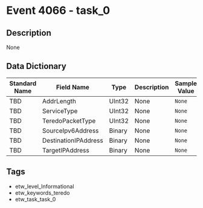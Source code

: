 # Event 4066 - task_0

## Description
None

## Data Dictionary
|Standard Name|Field Name|Type|Description|Sample Value|
|---|---|---|---|---|
|TBD|AddrLength|UInt32|None|`None`|
|TBD|ServiceType|UInt32|None|`None`|
|TBD|TeredoPacketType|UInt32|None|`None`|
|TBD|SourceIpv6Address|Binary|None|`None`|
|TBD|DestinationIPAddress|Binary|None|`None`|
|TBD|TargetIPAddress|Binary|None|`None`|

## Tags
* etw_level_Informational
* etw_keywords_teredo
* etw_task_task_0